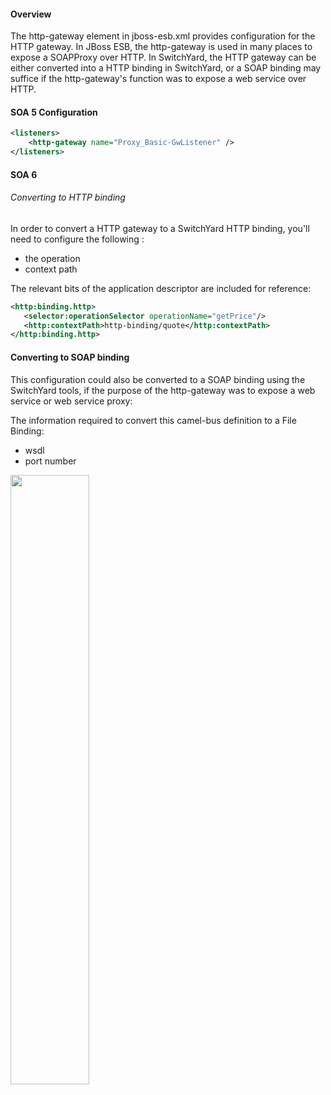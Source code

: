 
#### Overview
The http-gateway element in jboss-esb.xml provides configuration for the HTTP gateway.  In JBoss ESB, the http-gateway is used in many places to expose a SOAPProxy over HTTP.  In SwitchYard, the HTTP gateway can be either converted into a HTTP binding in SwitchYard, or a SOAP binding may suffice if the http-gateway's function was to expose a web service over HTTP.

#### SOA 5 Configuration

```xml
<listeners>
    <http-gateway name="Proxy_Basic-GwListener" />
</listeners>
```

#### SOA 6 

###### Converting to HTTP binding 
In order to convert a HTTP gateway to a SwitchYard HTTP binding, you'll need to configure the following : 

* the operation 
* context path 

The relevant bits of the application descriptor are included for reference:
```xml
<http:binding.http>
   <selector:operationSelector operationName="getPrice"/>
   <http:contextPath>http-binding/quote</http:contextPath>
</http:binding.http>
```

#### Converting to SOAP binding
This configuration could also be converted to a SOAP binding using the SwitchYard tools, if the purpose of the http-gateway was to expose  a web service or web service proxy: 

The information required to convert this camel-bus definition to a File Binding:
* wsdl
* port number 

<img src="https://raw.github.com/windup/soa-migration/master/advice/soap-wizard.jpg" width="50%" height="50%"/>




